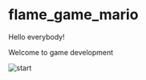 # flame_game_mario

Hello everybody!

Welcome to game development

![start](https://user-images.githubusercontent.com/96409233/172414451-f7b3f997-e32f-4bfd-bf69-3af168eae3f0.jpg)
